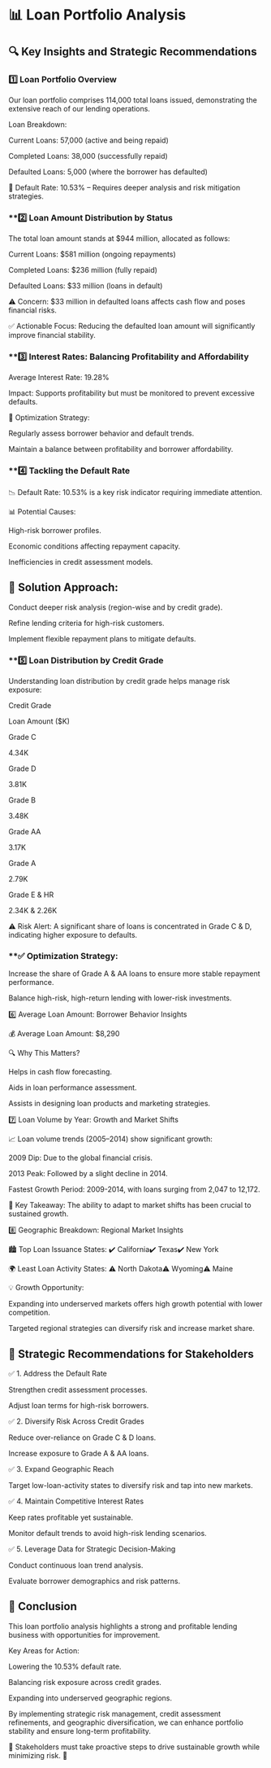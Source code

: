 # **📊 Loan Portfolio Analysis**

## **🔍 Key Insights and Strategic Recommendations**


### **1️⃣ Loan Portfolio Overview**

Our loan portfolio comprises 114,000 total loans issued, demonstrating the extensive reach of our lending operations.

Loan Breakdown:

Current Loans: 57,000 (active and being repaid)

Completed Loans: 38,000 (successfully repaid)

Defaulted Loans: 5,000 (where the borrower has defaulted)

📌 Default Rate: 10.53% – Requires deeper analysis and risk mitigation strategies.

### **2️⃣ Loan Amount Distribution by Status

The total loan amount stands at $944 million, allocated as follows:

Current Loans: $581 million (ongoing repayments)

Completed Loans: $236 million (fully repaid)

Defaulted Loans: $33 million (loans in default)

⚠️ Concern: $33 million in defaulted loans affects cash flow and poses financial risks.

✅ Actionable Focus: Reducing the defaulted loan amount will significantly improve financial stability.

### **3️⃣ Interest Rates: Balancing Profitability and Affordability

Average Interest Rate: 19.28%

Impact: Supports profitability but must be monitored to prevent excessive defaults.

📌 Optimization Strategy:

Regularly assess borrower behavior and default trends.

Maintain a balance between profitability and borrower affordability.

### **4️⃣ Tackling the Default Rate

📉 Default Rate: 10.53% is a key risk indicator requiring immediate attention.

📊 Potential Causes:

High-risk borrower profiles.

Economic conditions affecting repayment capacity.

Inefficiencies in credit assessment models.

## **🚀 Solution Approach:**

Conduct deeper risk analysis (region-wise and by credit grade).

Refine lending criteria for high-risk customers.

Implement flexible repayment plans to mitigate defaults.

### **5️⃣ Loan Distribution by Credit Grade

Understanding loan distribution by credit grade helps manage risk exposure:

Credit Grade

Loan Amount ($K)

Grade C

4.34K

Grade D

3.81K

Grade B

3.48K

Grade AA

3.17K

Grade A

2.79K

Grade E & HR

2.34K & 2.26K

⚠️ Risk Alert: A significant share of loans is concentrated in Grade C & D, indicating higher exposure to defaults.

### **✅ Optimization Strategy:

Increase the share of Grade A & AA loans to ensure more stable repayment performance.

Balance high-risk, high-return lending with lower-risk investments.

6️⃣ Average Loan Amount: Borrower Behavior Insights

💰 Average Loan Amount: $8,290

🔍 Why This Matters?

Helps in cash flow forecasting.

Aids in loan performance assessment.

Assists in designing loan products and marketing strategies.

7️⃣ Loan Volume by Year: Growth and Market Shifts

📈 Loan volume trends (2005–2014) show significant growth:

2009 Dip: Due to the global financial crisis.

2013 Peak: Followed by a slight decline in 2014.

Fastest Growth Period: 2009-2014, with loans surging from 2,047 to 12,172.

📌 Key Takeaway: The ability to adapt to market shifts has been crucial to sustained growth.

8️⃣ Geographic Breakdown: Regional Market Insights

🏙️ Top Loan Issuance States:
✔️ California✔️ Texas✔️ New York

🌍 Least Loan Activity States:
⚠️ North Dakota⚠️ Wyoming⚠️ Maine

💡 Growth Opportunity:

Expanding into underserved markets offers high growth potential with lower competition.

Targeted regional strategies can diversify risk and increase market share.

## **📌 Strategic Recommendations for Stakeholders**

✅ 1. Address the Default Rate

Strengthen credit assessment processes.

Adjust loan terms for high-risk borrowers.

✅ 2. Diversify Risk Across Credit Grades

Reduce over-reliance on Grade C & D loans.

Increase exposure to Grade A & AA loans.

✅ 3. Expand Geographic Reach

Target low-loan-activity states to diversify risk and tap into new markets.

✅ 4. Maintain Competitive Interest Rates

Keep rates profitable yet sustainable.

Monitor default trends to avoid high-risk lending scenarios.

✅ 5. Leverage Data for Strategic Decision-Making

Conduct continuous loan trend analysis.

Evaluate borrower demographics and risk patterns.

## **🚀 Conclusion**

This loan portfolio analysis highlights a strong and profitable lending business with opportunities for improvement.

Key Areas for Action:

Lowering the 10.53% default rate.

Balancing risk exposure across credit grades.

Expanding into underserved geographic regions.

By implementing strategic risk management, credit assessment refinements, and geographic diversification, we can enhance portfolio stability and ensure long-term profitability.

📌 Stakeholders must take proactive steps to drive sustainable growth while minimizing risk. 🚀
